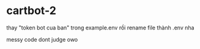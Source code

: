 # cartbot-2

thay "token bot cua ban" trong example.env rồi rename file thành .env nha


messy code dont judge owo

